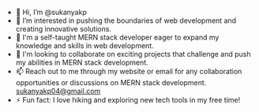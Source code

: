 - 👋 Hi, I’m @sukanyakp
- 👀 I’m interested in pushing the boundaries of web development and creating innovative solutions.
- 🌱 I'm a self-taught MERN stack developer eager to expand my knowledge and skills in web development.
- 💞️ I'm looking to collaborate on exciting projects that challenge and push my abilities in MERN stack development.
- 📫 Reach out to me through my website or email for any collaboration opportunities or discussions on MERN stack development.  sukanyakp04@gmail.com
- ⚡ Fun fact:  I love hiking and exploring new tech tools in my free time!

<!---
sukanyakp/sukanyakp is a ✨ special ✨ repository because its `README.md` (this file) appears on your GitHub profile.
You can click the Preview link to take a look at your changes.
--->
